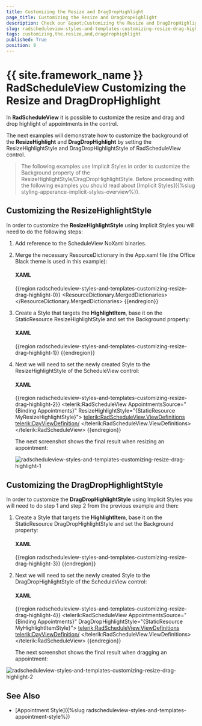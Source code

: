 ```yaml
---
title: Customizing the Resize and DragDropHighlight
page_title: Customizing the Resize and DragDropHighlight
description: Check our &quot;Customizing the Resize and DragDropHighlight&quot; documentation article for the RadScheduleView {{ site.framework_name }} control.
slug: radscheduleview-styles-and-templates-customizing-resize-drag-highlight
tags: customizing,the,resize,and,dragdrophighlight
published: True
position: 8
---
```


# {{ site.framework_name }} RadScheduleView Customizing the Resize and DragDropHighlight

In __RadScheduleView__ it is possible to customize the resize and drag and drop highlight of appointments in the control.

The next examples will demonstrate how to customize the background of the __ResizeHighlight__ and __DragDropHighlight__ by setting the ResizeHighlightStyle and DragDropHighlightStyle of RadScheduleView control.

>The following examples use Implicit Styles in order to customize the Background property of the ResizeHighlightStyle/DragDropHighlightStyle. Before proceeding with the following examples you should read about [Implicit Styles]({%slug styling-apperance-implicit-styles-overview%}).

## Customizing the ResizeHighlightStyle

In order to customize the __ResizeHighlightStyle__ using Implicit Styles you will need to do the following steps:

1. Add reference to the ScheduleView NoXaml binaries.

2. Merge the necessary ResourceDictionary in the App.xaml file (the Office Black theme is used in this example):

	#### __XAML__

	{{region radscheduleview-styles-and-templates-customizing-resize-drag-highlight-0}}
		<ResourceDictionary>
			<ResourceDictionary.MergedDictionaries>
				<ResourceDictionary Source="/Telerik.Windows.Themes.Office_Black;component/Themes/System.Windows.xaml"/>
				<ResourceDictionary Source="/Telerik.Windows.Themes.Office_Black;component/Themes/Telerik.Windows.Controls.xaml"/>
				<ResourceDictionary Source="/Telerik.Windows.Themes.Office_Black;component/Themes/Telerik.Windows.Controls.Input.xaml"/>
				<ResourceDictionary Source="/Telerik.Windows.Themes.Office_Black;component/Themes/Telerik.Windows.Controls.Navigation.xaml"/>
				<ResourceDictionary Source="/Telerik.Windows.Themes.Office_Black;component/Themes/Telerik.Windows.Controls.ScheduleView.xaml"/>
			</ResourceDictionary.MergedDictionaries>
		</ResourceDictionary>
	{{endregion}}

3. Create a Style that targets the __HighlightItem__, base it on the StaticResource ResizeHighlightStyle and set the Background property:

	#### __XAML__

	{{region radscheduleview-styles-and-templates-customizing-resize-drag-highlight-1}}
		<Style x:Key="MyResizeHighlightStyle" TargetType="telerik:HighlightItem" BasedOn="{StaticResource ResizeHighlightStyle}">
			<Setter Property="Background" Value="LightBlue"/>
		</Style>
	{{endregion}}

4. Next we will need to set the newly created Style to the ResizeHighlightStyle of the ScheduleView control:

	#### __XAML__

	{{region radscheduleview-styles-and-templates-customizing-resize-drag-highlight-2}}
		<telerik:RadScheduleView AppointmentsSource="{Binding Appointments}"
							ResizeHighlightStyle="{StaticResource MyResizeHighlightStyle}">
			<telerik:RadScheduleView.ViewDefinitions>
				<telerik:DayViewDefinition/>
			</telerik:RadScheduleView.ViewDefinitions>
		</telerik:RadScheduleView>
	{{endregion}}

	The next screenshot shows the final result when resizing an appointment:

	![radscheduleview-styles-and-templates-customizing-resize-drag-highlight-1](images/radscheduleview-styles-and-templates-customizing-resize-drag-highlight-1.png)

## Customizing the DragDropHighlightStyle

In order to customize the __DragDropHighlightStyle__ using Implicit Styles you will need to do step 1 and step 2 from the previous example and then:

1. Create a Style that targets the __HighlightItem__, base it on the StaticResource DragDropHighlightStyle and set the Background property:

	#### __XAML__

	{{region radscheduleview-styles-and-templates-customizing-resize-drag-highlight-3}}
		<Style x:Key="MyHighlightItemStyle" TargetType="telerik:HighlightItem" BasedOn="{StaticResource DragDropHighlightStyle}">
			<Setter Property="Background" Value="Green"/>
		</Style>
	{{endregion}}

2. Next we will need to set the newly created Style to the DragDropHighlightStyle of the ScheduleView control:

	#### __XAML__

	{{region radscheduleview-styles-and-templates-customizing-resize-drag-highlight-4}}
		<telerik:RadScheduleView AppointmentsSource="{Binding Appointments}"
							DragDropHighlightStyle="{StaticResource MyHighlightItemStyle}">
			<telerik:RadScheduleView.ViewDefinitions>
				<telerik:DayViewDefinition/>
			</telerik:RadScheduleView.ViewDefinitions>
		</telerik:RadScheduleView>
	{{endregion}}

	The next screenshot shows the final result when dragging an appointment:

![radscheduleview-styles-and-templates-customizing-resize-drag-highlight-2](images/radscheduleview-styles-and-templates-customizing-resize-drag-highlight-2.png)

## See Also

 * [Appointment Style]({%slug radscheduleview-styles-and-templates-appointment-style%})

